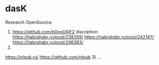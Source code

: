 # dasK
Research OpenSource:
1) https://github.com/b0noI/AIF2
discription:
https://habrahabr.ru/post/238359/
https://habrahabr.ru/post/242147/
https://habrahabr.ru/post/246383/
2) 
https://nlpub.ru/
https://github.com/nlpub
3) ...
